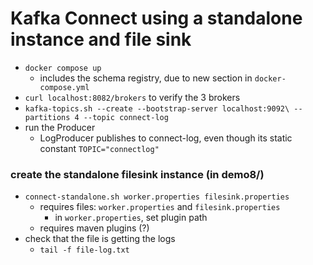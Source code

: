 # Kafka Connect using a standalone instance and file sink

* `docker compose up`
  * includes the schema registry, due to new section in `docker-compose.yml`
* `curl localhost:8082/brokers` to verify the 3 brokers
* `kafka-topics.sh --create --bootstrap-server localhost:9092\
 --partitions 4 --topic connect-log`
* run the Producer
  * LogProducer publishes to connect-log, even though its static constant `TOPIC="connectlog"`

### create the standalone filesink instance (in demo8/)
* `connect-standalone.sh worker.properties filesink.properties`
  * requires files: `worker.properties` and `filesink.properties`
    * in `worker.properties`, set plugin path
  * requires maven plugins (?)
* check that the file is getting the logs
  * `tail -f file-log.txt`
  